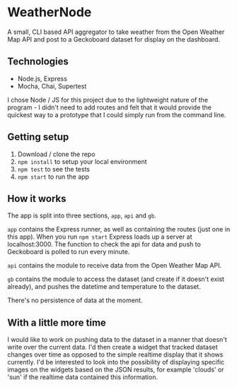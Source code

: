 # WeatherNode

A small, CLI based API aggregator to take weather from the Open Weather Map API and post to a Geckoboard dataset for display on the dashboard.

## Technologies

* Node.js, Express
* Mocha, Chai, Supertest

I chose Node / JS for this project due to the lightweight nature of the program - I didn't need to add routes and felt that it would provide the quickest way to a prototype that I could simply run from the command line.

## Getting setup

1. Download / clone the repo
2. `npm install` to setup your local environment
3. `npm test` to see the tests
4. `npm start` to run the app

## How it works

The app is split into three sections, `app`, `api` and `gb`.

`app` contains the Express runner, as well as containing the routes (just one in this app). When you run `npm start` Express loads up a server at localhost:3000. The function to check the api for data and push to Geckoboard is polled to run every minute.

`api` contains the module to receive data from the Open Weather Map API.

`gb` contains the module to access the dataset (and create if it doesn't exist already), and pushes the datetime and temperature to the dataset.

There's no persistence of data at the moment.

## With a little more time

I would like to work on pushing data to the dataset in a manner that doesn't write over the current data. I'd then create a widget that tracked dataset changes over time as opposed to the simple realtime display that it shows currently. I'd be interested to look into the possibility of displaying specific images on the widgets based on the JSON results, for example 'clouds' or 'sun' if the realtime data contained this information.
